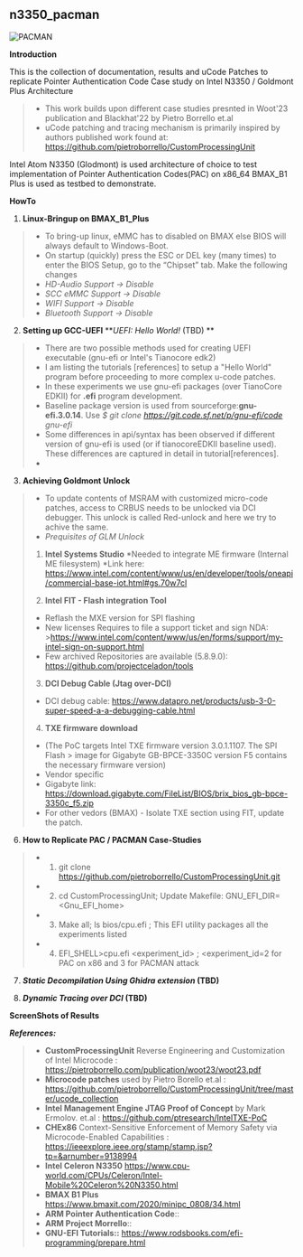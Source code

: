 ## n3350_pacman

![PACMAN](https://github.com/ssrg-vt/n3350_pacman/blob/main/readme_header.png)

**Introduction**

This is the collection of documentation, results and uCode Patches to replicate Pointer Authentication Code Case study on Intel N3350 / Goldmont Plus Architecture
>* This work builds upon different case studies presnted in Woot'23 publication and Blackhat'22 by Pietro Borrello et.al
>* uCode patching and tracing mechanism is primarily inspired by authors published work found at: https://github.com/pietroborrello/CustomProcessingUnit

Intel Atom N3350 (Glodmont) is used architecture of choice to test implementation of Pointer Authentication Codes(PAC) on x86_64 
BMAX_B1 Plus is used as testbed to demonstrate.

**HowTo**
1. **Linux-Bringup on BMAX_B1_Plus**
>* To bring-up linux, eMMC has to disabled on BMAX else BIOS will always default to Windows-Boot.
>* On startup (quickly) press the ESC or DEL key (many times) to enter the BIOS Setup, go to the “Chipset” tab. Make the following changes
>* _HD-Audio Support → Disable_
>* _SCC eMMC Support → Disable_
>* _WIFI Support → Disable_
>* _Bluetooth Support → Disable_
>
2. **Setting up GCC-UEFI**
**_UEFI: Hello World!_ (TBD) **
>* There are two possible methods used for creating UEFI executable (gnu-efi or Intel's Tianocore edk2)
>* I am listing the tutorials [references] to setup a "Hello World" program before proceeding to more complex u-code patches. 
>* In these experiments we use gnu-efi packages (over TianoCore EDKII) for **.efi** program development. 
>* Baseline package version is used from sourceforge:**gnu-efi.3.0.14**. Use _$ git clone https://git.code.sf.net/p/gnu-efi/code gnu-efi_
>* Some differences in api/syntax has been observed if different version of gnu-efi is used (or if tianocoreEDKII baseline used). These differences are captured in detail in tutorial[references].
>*
3. **Achieving Goldmont Unlock**
>* To update contents of MSRAM with customized micro-code patches, access to CRBUS needs to be unlocked via DCI debugger. This unlock is called Red-unlock and here we try to achive the same.
>* _Prequisites of GLM Unlock_
>1. **Intel Systems Studio**
>*Needed to integrate ME firmware (Internal ME filesystem)
>*Link here: https://www.intel.com/content/www/us/en/developer/tools/oneapi/commercial-base-iot.html#gs.70w7cl
>
>2. **Intel FIT - Flash integration Tool**
>* Reflash the MXE version for SPI flashing
>* New licenses Requires to file a support ticket and sign NDA: >https://www.intel.com/content/www/us/en/forms/support/my-intel-sign-on-support.html
>* Few archived Repositories are available (5.8.9.0): https://github.com/projectceladon/tools
>
>3. **DCI Debug Cable (Jtag over-DCI)**
>* DCI debug cable: https://www.datapro.net/products/usb-3-0-super-speed-a-a-debugging-cable.html
>
>4. **TXE firmware download**
>* (The PoC targets Intel TXE firmware version 3.0.1.1107. The SPI Flash > image for Gigabyte GB-BPCE-3350C version F5 contains the necessary firmware version)
>* Vendor specific
>* Gigabyte link: https://download.gigabyte.com/FileList/BIOS/brix_bios_gb-bpce-3350c_f5.zip
>* For other vedors (BMAX) - Isolate TXE section using FIT, update the patch.
>   
6. **How to Replicate PAC / PACMAN Case-Studies**
>* 1. git clone https://github.com/pietroborrello/CustomProcessingUnit.git
>* 2. cd CustomProcessingUnit; Update Makefile: GNU_EFI_DIR=<Gnu_EFI_home>
>* 3. Make all; ls bios/cpu.efi ; This EFI utility packages all the experiments listed
>* 4. EFI_SHELL>cpu.efi <experiment_id> ; <experiment_id=2 for PAC on x86 and 3 for PACMAN attack
>
7. **_Static Decompilation Using Ghidra extension_  (TBD)**
>
>
8. **_Dynamic Tracing over DCI_ (TBD)**
>
>
**ScreenShots of Results**
>
>
>
>
>
>
**_References:_**
>* **CustomProcessingUnit** Reverse Engineering and Customization of Intel Microcode : https://pietroborrello.com/publication/woot23/woot23.pdf
>* **Microcode patches** used by Pietro Borello et.al : https://github.com/pietroborrello/CustomProcessingUnit/tree/master/ucode_collection
>* **Intel Management Engine JTAG Proof of Concept** by Mark Ermolov. et.al : https://github.com/ptresearch/IntelTXE-PoC
>* **CHEx86** Context-Sensitive Enforcement of Memory Safety via Microcode-Enabled Capabilities : https://ieeexplore.ieee.org/stamp/stamp.jsp?tp=&arnumber=9138994
>* **Intel Celeron N3350** https://www.cpu-world.com/CPUs/Celeron/Intel-Mobile%20Celeron%20N3350.html
>* **BMAX B1 Plus** https://www.bmaxit.com/2020/minipc_0808/34.html
>* **ARM Pointer Authentication Code**::
>* **ARM Project Morrello**::
>* **GNU-EFI Tutorials::** https://www.rodsbooks.com/efi-programming/prepare.html
>

